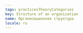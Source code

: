 ```yaml
---
tags: practicesTheoryCategories
key: Structure of an organization
name: Организационная структура
locale: ru
---
```

